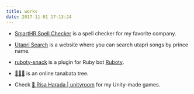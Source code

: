 ```yaml
---
title: works
date: 2017-11-01 17:13:24
---
```

* [SmartHR Spell Checker](https://risacan.net/smarthr-spell-checker/) is a spell checker for my favorite company.

* [Utapri Search](https://risacan.github.io/utapri-search/) is a website where you can search utapri songs by prince name.

* [ruboty\-snack](https://github.com/risacan/ruboty-snack) is a plugin for Ruby bot [Ruboty](https://github.com/r7kamura/ruboty).

* [🎋🎎🌌](https://xn--sg8h3hja.tk/) is an online tanabata tree.

* Check [📛 Risa Harada \| unityroom](https://unityroom.com/users/vwrhqg1pof9dt45b8c3u) for my Unity-made games.

